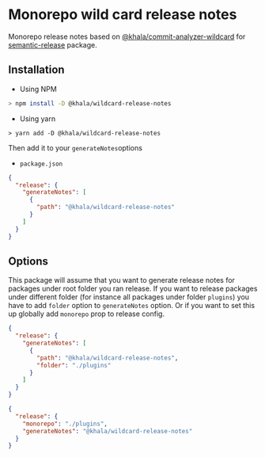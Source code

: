 # Monorepo wild card release notes
Monorepo release notes based on [@khala/commit-analyzer-wildcard](https://www.npmjs.com/package/@khala/commit-analyzer-wildcard) for [semantic-release](https://github.com/semantic-release/semantic-release) package.

## Installation
* Using NPM
```bash
> npm install -D @khala/wildcard-release-notes
```
* Using yarn
```
> yarn add -D @khala/wildcard-release-notes
```

Then add it to your `generateNotes`options

* `package.json`
```JSON
{
  "release": {
    "generateNotes": [
      {
        "path": "@khala/wildcard-release-notes"
      }
    ]
  }
}
```

## Options
This package will assume that you want to generate release notes for packages under root folder you ran release. If you want to release packages under different folder (for instance all packages under folder `plugins`) you have to add `folder` option to `generateNotes` option. Or if you want to set this up globally add `monorepo` prop to release config.
```JSON
{
  "release": {
    "generateNotes": [
      {
        "path": "@khala/wildcard-release-notes",
        "folder": "./plugins"
      }
    ]
  }
}
```

```JSON
{
  "release": {
    "monorepo": "./plugins",
    "generateNotes": "@khala/wildcard-release-notes"
  }
}
```
